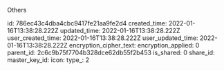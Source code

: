 Others

id: 786ec43c4dba4cbc9417fe21aa9fe2d4
created_time: 2022-01-16T13:38:28.222Z
updated_time: 2022-01-16T13:38:28.222Z
user_created_time: 2022-01-16T13:38:28.222Z
user_updated_time: 2022-01-16T13:38:28.222Z
encryption_cipher_text: 
encryption_applied: 0
parent_id: 2c6c9b75f7704b328dce62db55f2b453
is_shared: 0
share_id: 
master_key_id: 
icon: 
type_: 2